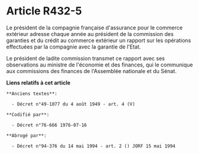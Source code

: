 # Article R432-5

Le président de la compagnie française d'assurance pour le commerce extérieur adresse chaque année au président de la
commission des garanties et du crédit au commerce extérieur un rapport sur les opérations effectuées par la compagnie avec la
garantie de l'Etat.

Le président de ladite commission transmet ce rapport avec ses observations au ministre de l'économie et des finances, qui le
communique aux commissions des finances de l'Assemblée nationale et du Sénat.

**Liens relatifs à cet article**

	**Anciens textes**:

	  - Décret n°49-1077 du 4 août 1949 - art. 4 (V)

	**Codifié par**:

	  - Décret n°76-666 1976-07-16

	**Abrogé par**:

	  - Décret n°94-376 du 14 mai 1994 - art. 2 () JORF 15 mai 1994
